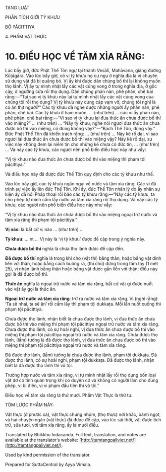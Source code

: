  

TẠNG LUẬT

PHÂN TÍCH GIỚI TỲ KHƯU

BỘ PĀCITTIYA

4\. PHẨM VẬT THỰC:

# 10\. ĐIỀU HỌC VỀ TĂM XỈA RĂNG:

Lúc bấy giờ, đức Phật Thế Tôn ngự tại thành Vesālī, Mahāvana, giảng đường Kūṭāgāra. Vào lúc bấy giờ, có vị tỳ khưu nọ cư ngụ ở nghĩa địa là vị chuyên sử dụng vật đã bị quăng bỏ. Vị ấy khi được dân chúng bố thí lại không muốn thọ lãnh. Vị ấy tự mình nhặt lấy các vật cúng vong ở trong nghĩa địa, ở gốc cây, ở ngưỡng cửa rồi thọ dụng. Dân chúng phàn nàn, phê phán, chê bai rằng:—“Tại sao vị tỳ khưu này lại tự mình nhặt lấy các vật cúng vong của chúng tôi rồi thọ dụng? Vị tỳ khưu này cứng cáp vạm vỡ, chúng tôi nghĩ là có ăn thịt người?” Các tỳ khưu đã nghe được những người ấy phàn nàn, phê phán, chê bai. Các tỳ khưu ít ham muốn, … (như trên) … các vị ấy phàn nàn, phê phán, chê bai rằng:—“Vì sao vị tỳ khưu lại đưa thức ăn chưa được bố thí vào miệng?” … (như trên) … “Này tỳ khưu, nghe nói ngươi đưa thức ăn chưa được bố thí vào miệng, có đúng không vậy?”—“Bạch Thế Tôn, đúng vậy.” Đức Phật Thế Tôn đã khiển trách rằng: … (như trên) … Này kẻ rồ dại, vì sao ngươi lại đưa thức ăn chưa được bố thí vào miệng vậy? Này kẻ rồ dại, sự việc này không đem lại niềm tin cho những kẻ chưa có đức tin, … (như trên) … Và này các tỳ khưu, các ngươi nên phổ biến điều học này như vầy:

“Vị tỳ khưu nào đưa thức ăn chưa được bố thí vào miệng thì phạm tội pācittiya.”

Và điều học này đã được đức Thế Tôn quy định cho các tỳ khưu như thế.

Vào lúc bấy giờ, các tỳ khưu ngần ngại về nước và tăm xỉa răng. Các vị đã trình sự việc ấy lên đức Thế Tôn. Khi ấy, đức Thế Tôn nhân lý do ấy nhân sự kiện ấy đã nói Pháp thoại rồi bảo các tỳ khưu rằng:—“Này các tỳ khưu, ta cho phép tự mình cầm lấy nước và tăm xỉa răng rồi thọ dụng. Và này các tỳ khưu, các ngươi nên phổ biến điều học này như vầy:

“Vị tỳ khưu nào đưa thức ăn chưa được bố thí vào miệng ngoại trừ nước và tăm xỉa răng thì phạm tội pācittiya.”

**Vị nào**: là bất cứ vị nào … (như trên) …

**Tỳ khưu**: … nt … Vị này là ‘vị tỳ khưu’ được đề cập trong ý nghĩa này.

**Chưa được bố thí** nghĩa là chưa thọ lãnh được đề cập đến.

**Đã được bố thí** nghĩa là trong khi cho (vật thí) bằng thân, hoặc bằng vật dính liền với thân, hoặc bằng cách buông ra, (thí chủ) đứng trong tầm tay (1 mét 25), vị nhận lãnh bằng thân hoặc bằng vật được gắn liền với thân; điều này gọi là đã được bố thí.

**Thức ăn** nghĩa là ngoại trừ nước và tăm xỉa răng, bất cứ vật gì được nuốt vào vật ấy gọi là thức ăn.

**Ngoại trừ nước và tăm xỉa răng**: trừ ra nước và tăm xỉa răng. Vị (nghĩ rằng): ‘Ta sẽ nhai, ta sẽ ăn’ rồi cầm lấy thì phạm tội dukkaṭa. Mỗi lần nuốt xuống thì phạm tội pācittiya.

Chưa được thọ lãnh, nhận biết là chưa được thọ lãnh, vị đưa thức ăn chưa được bố thí vào miệng thì phạm tội pācittiya ngoại trừ nước và tăm xỉa răng. Chưa được thọ lãnh, có sự hoài nghi, vị đưa thức ăn chưa được bố thí vào miệng thì phạm tội pācittiya ngoại trừ nước và tăm xỉa răng. Chưa được thọ lãnh, (lầm) tưởng là đã được thọ lãnh, vị đưa thức ăn chưa được bố thí vào miệng thì phạm tội pācittiya ngoại trừ nước và tăm xỉa răng.

Đã được thọ lãnh, (lầm) tưởng là chưa được thọ lãnh, phạm tội dukkaṭa. Đã được thọ lãnh, có sự hoài nghi, phạm tội dukkaṭa. Đã được thọ lãnh, nhận biết là đã được thọ lãnh thì vô tội.

Trường hợp nước và tăm xỉa răng, vị tự mình nhặt lấy rồi thọ dụng bốn loại vật dơ có tính quan trọng khi có duyên cớ và không có người làm cho đúng phép, vị bị điên, vị vi phạm đầu tiên thì vô tội.”

Điều học về tăm xỉa răng là thứ mười. Phẩm Vật Thực là thứ tư.

TÓM LƯỢC PHẨM NÀY:

Vật thực (ở phước xá), vật thực chung nhóm, (thọ thực) nơi khác, bánh ngọt, và hai chuyện ngăn (vật thực) đã được đề cập, vào lúc sái thời, vật được tích trữ, sữa tươi, với tăm xỉa răng, ấy là mười điều.

Translated by Bhikkhu Indacanda. Full text, translation, and notes are available at the translator’s website: [http://tamtangpaliviet.net/](http://tamtangpaliviet.net/).

Used by kind permission of the translator.

Prepared for SuttaCentral by Ayya Vimala.